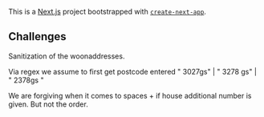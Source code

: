 This is a [Next.js](https://nextjs.org/) project bootstrapped with [`create-next-app`](https://github.com/vercel/next.js/tree/canary/packages/create-next-app).

## Challenges

Sanitization of the woonaddresses.

Via regex we assume to first get postcode entered 
" 3027gs" | " 3278 gs" | " 2378gs  "

We are forgiving when it comes to spaces + if house additional number is given.
But not the order.
